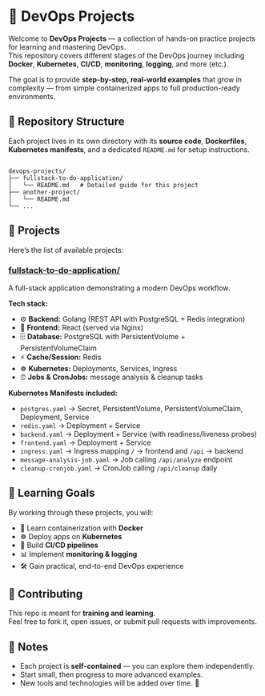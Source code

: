 # 🚀 DevOps Projects

Welcome to **DevOps Projects** — a collection of hands-on practice projects for learning and mastering DevOps.  
This repository covers different stages of the DevOps journey including **Docker**, **Kubernetes**, **CI/CD**, **monitoring**, **logging**, and more (etc.).  

The goal is to provide **step-by-step, real-world examples** that grow in complexity — from simple containerized apps to full production-ready environments.  


## 📂 Repository Structure

Each project lives in its own directory with its **source code**, **Dockerfiles**, **Kubernetes manifests**, and a dedicated `README.md` for setup instructions.  

```

devops-projects/
├── fullstack-to-do-application/
│   └── README.md   # Detailed guide for this project
├── another-project/
│   └── README.md
└── ...

```


## 📝 Projects

Here’s the list of available projects:  

### [**fullstack-to-do-application/**](./fullstack-to-do-application)  
A full-stack application demonstrating a modern DevOps workflow.  

**Tech stack:**  
- ⚙️ **Backend:** Golang (REST API with PostgreSQL + Redis integration)  
- 🎨 **Frontend:** React (served via Nginx)  
- 🗄️ **Database:** PostgreSQL with PersistentVolume + PersistentVolumeClaim  
- ⚡ **Cache/Session:** Redis  
- ☸️ **Kubernetes:** Deployments, Services, Ingress  
- ⏰ **Jobs & CronJobs:** message analysis & cleanup tasks  

**Kubernetes Manifests included:**  
- `postgres.yaml` → Secret, PersistentVolume, PersistentVolumeClaim, Deployment, Service  
- `redis.yaml` → Deployment + Service  
- `backend.yaml` → Deployment + Service (with readiness/liveness probes)  
- `frontend.yaml` → Deployment + Service  
- `ingress.yaml` → Ingress mapping `/` → frontend and `/api` → backend  
- `message-analysis-job.yaml` → Job calling `/api/analyze` endpoint  
- `cleanup-cronjob.yaml` → CronJob calling `/api/cleanup` daily  



## 🎯 Learning Goals

By working through these projects, you will:

- 🐳 Learn containerization with **Docker**  
- ☸️ Deploy apps on **Kubernetes**  
- 🔄 Build **CI/CD pipelines**  
- 📊 Implement **monitoring & logging**  
- 🛠️ Gain practical, end-to-end DevOps experience  


## 🤝 Contributing

This repo is meant for **training and learning**.  
Feel free to fork it, open issues, or submit pull requests with improvements.  


## 📌 Notes

- Each project is **self-contained** — you can explore them independently.  
- Start small, then progress to more advanced examples.  
- New tools and technologies will be added over time. 🚀  
